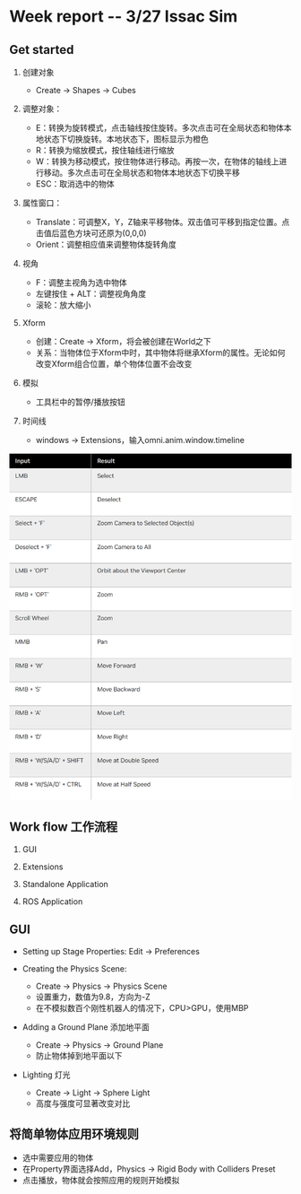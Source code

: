 # Week report -- 3/27 Issac Sim

## Get started
1. 创建对象
    - Create -> Shapes -> Cubes  
      
2. 调整对象：
    - E：转换为旋转模式，点击轴线按住旋转。多次点击可在全局状态和物体本地状态下切换旋转。本地状态下，图标显示为橙色
    - R：转换为缩放模式，按住轴线进行缩放
    - W：转换为移动模式，按住物体进行移动。再按一次，在物体的轴线上进行移动。多次点击可在全局状态和物体本地状态下切换平移
    - ESC：取消选中的物体

3. 属性窗口：
    - Translate：可调整X，Y，Z轴来平移物体。双击值可平移到指定位置。点击值后蓝色方块可还原为(0,0,0)
    - Orient：调整相应值来调整物体旋转角度

4. 视角
    - F：调整主视角为选中物体
    - 左键按住 + ALT：调整视角角度
    - 滚轮：放大缩小

5. Xform
    - 创建：Create -> Xform，将会被创建在World之下
    - 关系：当物体位于Xform中时，其中物体将继承Xform的属性。无论如何改变Xform组合位置，单个物体位置不会改变

6. 模拟
    - 工具栏中的暂停/播放按钮

7. 时间线
    - windows -> Extensions，输入omni.anim.window.timeline

![Regular instructions](learning_notes/3_27/regular_inputs.png)

## Work flow 工作流程
1. GUI

2. Extensions

3. Standalone Application

4. ROS Application

## GUI 
- Setting up Stage Properties: Edit -> Preferences

- Creating the Physics Scene: 
    * Create -> Physics -> Physics Scene
    * 设置重力，数值为9.8，方向为-Z
    * 在不模拟数百个刚性机器人的情况下，CPU>GPU，使用MBP

- Adding a Ground Plane 添加地平面
    * Create -> Physics -> Ground Plane
    * 防止物体掉到地平面以下

- Lighting 灯光
    * Create -> Light -> Sphere Light
    * 高度与强度可显著改变对比


## 将简单物体应用环境规则
* 选中需要应用的物体
* 在Property界面选择Add，Physics -> Rigid Body with Colliders Preset
* 点击播放，物体就会按照应用的规则开始模拟


